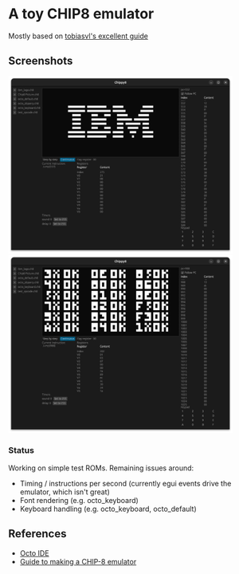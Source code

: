 # A toy CHIP8 emulator

Mostly based on [tobiasvl's excellent guide](https://tobiasvl.github.io/blog/write-a-chip-8-emulator/)

## Screenshots

<img src="screenshots/ibm_logo.png" width="450px" />

<img src="screenshots/test_opcode.png" width="450px" />


### Status

Working on simple test ROMs. Remaining issues around:
- Timing / instructions per second (currently egui events drive the emulator, which isn't great)
- Font rendering (e.g. octo_keyboard)
- Keyboard handling (e.g. octo_keyboard, octo_default)

## References

- [Octo IDE](http://johnearnest.github.io/Octo)
- [Guide to making a CHIP-8 emulator](https://tobiasvl.github.io/blog/write-a-chip-8-emulator/)